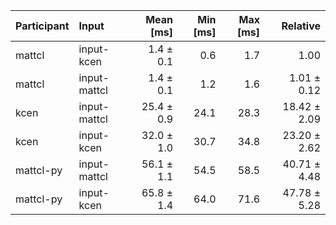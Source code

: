 | Participant | Input | Mean [ms] | Min [ms] | Max [ms] | Relative |
|:---|:---|---:|---:|---:|---:|
| mattcl | input-kcen | 1.4 ± 0.1 | 0.6 | 1.7 | 1.00 |
| mattcl | input-mattcl | 1.4 ± 0.1 | 1.2 | 1.6 | 1.01 ± 0.12 |
| kcen | input-mattcl | 25.4 ± 0.9 | 24.1 | 28.3 | 18.42 ± 2.09 |
| kcen | input-kcen | 32.0 ± 1.0 | 30.7 | 34.8 | 23.20 ± 2.62 |
| mattcl-py | input-mattcl | 56.1 ± 1.1 | 54.5 | 58.5 | 40.71 ± 4.48 |
| mattcl-py | input-kcen | 65.8 ± 1.4 | 64.0 | 71.6 | 47.78 ± 5.28 |
